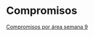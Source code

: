 # Compromisos

[Compromisos por área semana 9](Compromisos%20468deb874589414fa656c11fc6eb9e5e/Compromisos%20por%20a%CC%81rea%20semana%209%20bd9aac302c644ead8dc6395e2fff6a6a.md)